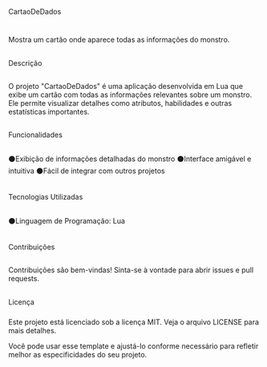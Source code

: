 CartaoDeDados
#
Mostra um cartão onde aparece todas as informações do monstro.
##
Descrição
##
O projeto "CartaoDeDados" é uma aplicação desenvolvida em Lua que exibe um cartão com todas as informações relevantes sobre um monstro. 
Ele permite visualizar detalhes como atributos, habilidades e outras estatísticas importantes.
##
Funcionalidades
##
⚫Exibição de informações detalhadas do monstro
⚫Interface amigável e intuitiva
⚫Fácil de integrar com outros projetos
##
Tecnologias Utilizadas
##
⚫Linguagem de Programação: Lua


##
Contribuições
##
Contribuições são bem-vindas! Sinta-se à vontade para abrir issues e pull requests.
##
Licença
###
Este projeto está licenciado sob a licença MIT. Veja o arquivo LICENSE para mais detalhes.

Você pode usar esse template e ajustá-lo conforme necessário para refletir melhor as especificidades do seu projeto.
